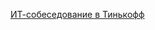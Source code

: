 [ИТ-собеседование в Тинькофф](https://github.com/TinkoffCreditSystems/career/blob/master/interview.md)
